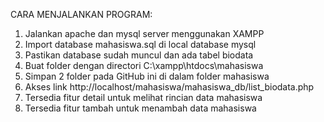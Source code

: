 CARA MENJALANKAN PROGRAM:
1. Jalankan apache dan mysql server menggunakan XAMPP
2. Import database mahasiswa.sql di local database mysql
3. Pastikan database sudah muncul dan ada tabel biodata
4. Buat folder dengan directori C:\xampp\htdocs\mahasiswa
5. Simpan 2 folder pada GitHub ini di dalam folder mahasiswa
6. Akses link http://localhost/mahasiswa/mahasiswa_db/list_biodata.php
7. Tersedia fitur detail untuk melihat rincian data mahasiswa
8. Tersedia fitur tambah untuk menambah data mahasiswa
